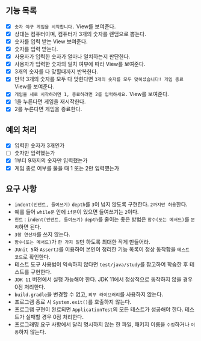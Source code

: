 ## 기능 목록
  - [x] `숫자 야구 게임을 시작합니다.` View를 보여준다.
  - [x] 상대는 컴퓨터이며, 컴퓨터가 3개의 숫자를 랜덤으로 뽑는다.
  - [x] 숫자를 입력 받는 View 보여준다.
  - [x] 숫자를 입력 받는다.
  - [x] 사용자가 입력한 숫자가 얼마나 일치하는지 판단한다.
  - [x] 사용자가 입력한 숫자의 일치 여부에 따라 View를 보여준다.
  - [x] 3개의 숫자를 다 맞힐때까지 반복한다.
  - [x] 만약 3개의 숫자를 모두 다 맞힌다면 `3개의 숫자를 모두 맞히셨습니다! 게임 종료` View를 보여준다.
  - [x] `게임을 새로 시작하려면 1, 종료하려면 2를 입력하세요.` View를 보여준다.
  - [x] 1을 누른다면 게임을 재시작한다.
  - [x] 2를 누른다면 게임을 종료한다.

## 예외 처리
- [x] 입력한 숫자가 3개인가
- [ ] 숫자만 입력했는가
- [x] 1부터 9까지의 숫자만 입력했는가
- [x] 게임 종료 여부를 물을 때 1 또는 2만 입력헀는가

## 요구 사항
* `indent(인덴트, 들여쓰기)` `depth`를 `3`이 넘지 않도록 구현한다. `2까지만 허용`한다.
* 예를 들어 `while문` 안에 `if문`이 있으면 들여쓰기는 `2`이다.
* `힌트` : `indent(인덴트, 들여쓰기)` `depth`를 줄이는 좋은 방법은 `함수(또는 메서드)`를 `분리`하면 된다.
* `3항 연산자`를 쓰지 않는다.
* `함수(또는 메서드)`가 `한 가지 일`만 하도록 최대한 작게 만들어라.
* `JUnit 5`와 `AssertJ`를 이용하여 본인이 정리한 기능 목록이 정상 동작함을 `테스트 코드`로 확인한다.
* 테스트 도구 사용법이 익숙하지 않다면 `test/java/study`를 참고하여 학습한 후 테스트를 구현한다.
* `JDK 11` 버전에서 실행 가능해야 한다. JDK 11에서 정상적으로 동작하지 않을 경우 0점 처리한다.
* `build.gradle`을 변경할 수 없고, `외부 라이브러리`를 사용하지 않는다.
* 프로그램 종료 시 `System.exit()`를 호출하지 않는다.
* 프로그램 구현이 완료되면 `ApplicationTest`의 모든 테스트가 성공해야 한다. 테스트가 실패할 경우 0점 처리한다.
* 프로그래밍 요구 사항에서 달리 명시하지 않는 한 파일, 패키지 이름을 `수정`하거나 `이동`하지 않는다.
